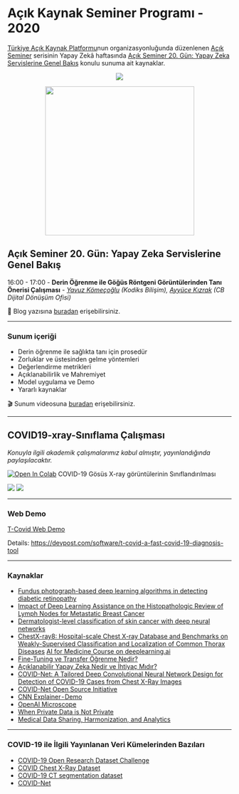 # Açık Kaynak Seminer Programı - 2020
[Türkiye Açık Kaynak Platformu](https://www.turkiyeacikkaynakplatformu.com/)nun organizasyonluğunda düzenlenen [Açık Seminer](https://www.acikseminer.com/) serisinin Yapay Zekâ haftasında [Açık Seminer 20. Gün: Yapay Zeka Servislerine Genel Bakış](https://www.acikseminer.com/seminerler/acik-seminer-20-gun-microsoft-yapay-zeka-servislerine-genel-bakis-2a911429) konulu sunuma ait kaynaklar.

<p align="center">
  <img src="https://www.acikseminer.com/wp-content/uploads/2020/04/acil-seminer-logo.svg" />
</p>

<p align="center">
  <img src="https://media.kommunity.com/communities/tracikkaynak/events/acikseminer-3-gun-acik-kaynak-isletim-sistemleri-b7378831/18818/acikseminer.jpeg" width="335" />
</p>

## Açık Seminer 20. Gün: Yapay Zeka Servislerine Genel Bakış


16:00 - 17:00 - **Derin Öğrenme ile Göğüs Röntgeni Görüntülerinden Tanı Önerisi Çalışması** - *[Yavuz Kömeçoğlu](http://blog.yavuzkomecoglu.com/) (Kodiks Bilişim), [Ayyüce Kızrak](http://www.ayyucekizrak.com/) (CB Dijital Dönüşüm Ofisi)*

:pencil: Blog yazısına [buradan](https://medium.com/@ayyucekizrak/medikal-g%C3%B6r%C3%BCnt%C3%BClerde-bilgisayarl%C4%B1-g%C3%B6r%C3%BC-3b7dd2abe641) erişebilirsiniz.

---

### Sunum içeriği
* Derin öğrenme ile sağlıkta tanı için prosedür
* Zorluklar ve üstesinden gelme yöntemleri
* Değerlendirme metrikleri
* Açıklanabilirlik ve Mahremiyet
* Model uygulama ve Demo
* Yararlı kaynaklar

:clapper: Sunum videosuna [buradan](https://youtu.be/Za38P0WLhP8?t=3355) erişebilirsiniz.

---

## COVID19-xray-Sınıflama Çalışması

*Konuyla ilgili akademik çalışmalarımız kabul almıştır, yayınlandığında paylaşılacaktır.*

[![Open In Colab](https://colab.research.google.com/assets/colab-badge.svg)](https://colab.research.google.com/github/yz-ai/acikseminer2020/blob/master/cv/notebooks/covid_xray_efficientnet_b0_prediction.ipynb) COVID-19 Gösüs X-ray görüntülerinin Sınıflandırılması 

![](https://github.com/yz-ai/acikseminer2020/blob/master/cv/images/training_results_2.png)
![](https://github.com/yz-ai/acikseminer2020/blob/master/cv/images/training_results_1.png)

---

### Web Demo
[T-Covid Web Demo](https://covid.tfashion.ai/)

Details: https://devpost.com/software/t-covid-a-fast-covid-19-diagnosis-tool

---

### Kaynaklar
- [Fundus photograph-based deep learning algorithms in detecting diabetic retinopathy](https://www.nature.com/articles/s41433-018-0269-y)
- [Impact of Deep Learning Assistance on the Histopathologic Review of Lymph Nodes for Metastatic Breast Cancer](https://www.ncbi.nlm.nih.gov/pubmed/30312179)
- [Dermatologist-level classification of skin cancer with deep neural networks](https://www.nature.com/articles/nature21056)
- [ChestX-ray8: Hospital-scale Chest X-ray Database and Benchmarks on Weakly-Supervised Classification and Localization of Common Thorax Diseases](https://arxiv.org/pdf/1705.02315.pdf)
[AI for Medicine Course on deeplearning.ai](https://www.coursera.org/learn/ai-for-medical-diagnosis/home/welcome)
- [Fine-Tuning ve Transfer Öğrenme Nedir?](https://github.com/ayyucekizrak/Udemy_DerinOgrenmeyeGiris/tree/master/TransferOgrenme_FineTuning)
- [Açıklanabilir Yapay Zeka Nedir ve İhtiyaç Mıdır?](https://medium.com/@ayyucekizrak/a%C3%A7%C4%B1klanabilir-yapay-zeka-nedir-ve-i%CC%87htiya%C3%A7-m%C4%B1d%C4%B1r-65adef9b086)
- [COVID-Net: A Tailored Deep Convolutional Neural Network Design for Detection of COVID-19 Cases from Chest X-Ray Images](https://arxiv.org/pdf/2003.09871v3.pdf)
- [COVID-Net Open Source Initiative](https://github.com/lindawangg/COVID-Net)
- [CNN Explainer - Demo](https://poloclub.github.io/cnn-explainer/)
- [OpenAI Microscope](https://openai.com/blog/microscope/)
- [When Private Data is Not Private](https://info.deeplearning.ai/the-batch-artificial-noses-surveillance-on-wheels-unwelcome-researchers-privacy-problems-beyond-bounding-boxes)
- [Medical Data Sharing, Harmonization, and Analytics](https://www.elsevier.com/books/medical-data-sharing-harmonization-and-analytics/pezoulas/978-0-12-816507-2)

---

### COVID-19 ile İlgili Yayınlanan Veri Kümelerinden Bazıları
* [COVID-19 Open Research Dataset Challenge](https://www.kaggle.com/allen-institute-for-ai/CORD-19-research-challenge)
* [COVID Chest X-Ray Dataset](https://github.com/ieee8023/covid-chestxray-dataset)
* [COVID-19 CT segmentation dataset](http://medicalsegmentation.com/covid19/)
* [COVID-Net](https://github.com/lindawangg/COVID-Net)

